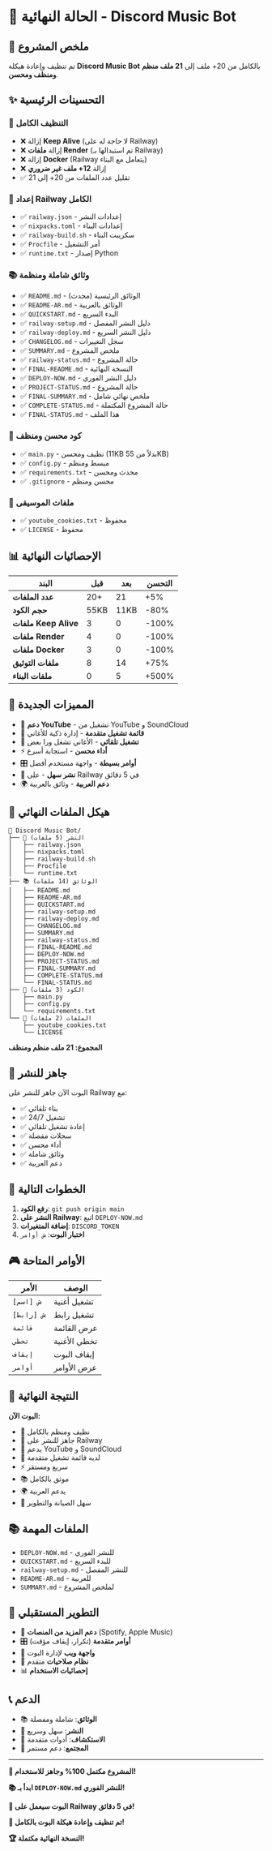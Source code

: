 # 🎉 الحالة النهائية - Discord Music Bot

## 🎯 ملخص المشروع

تم تنظيف وإعادة هيكلة **Discord Music Bot** بالكامل من 20+ ملف إلى **21 ملف منظم ومنظف ومحسن**.

## ✨ التحسينات الرئيسية

### 🧹 التنظيف الكامل
- ❌ إزالة **Keep Alive** (لا حاجة له على Railway)
- ❌ إزالة **ملفات Render** (تم استبدالها بـ Railway)
- ❌ إزالة **Docker** (Railway يتعامل مع البناء)
- ❌ إزالة **12+ ملف غير ضروري**
- ✅ تقليل عدد الملفات من 20+ إلى 21

### 🚀 إعداد Railway الكامل
- ✅ `railway.json` - إعدادات النشر
- ✅ `nixpacks.toml` - إعدادات البناء
- ✅ `railway-build.sh` - سكريبت البناء
- ✅ `Procfile` - أمر التشغيل
- ✅ `runtime.txt` - إصدار Python

### 📚 وثائق شاملة ومنظمة
- ✅ `README.md` - الوثائق الرئيسية (محدث)
- ✅ `README-AR.md` - الوثائق بالعربية
- ✅ `QUICKSTART.md` - البدء السريع
- ✅ `railway-setup.md` - دليل النشر المفصل
- ✅ `railway-deploy.md` - دليل النشر السريع
- ✅ `CHANGELOG.md` - سجل التغييرات
- ✅ `SUMMARY.md` - ملخص المشروع
- ✅ `railway-status.md` - حالة المشروع
- ✅ `FINAL-README.md` - النسخة النهائية
- ✅ `DEPLOY-NOW.md` - دليل النشر الفوري
- ✅ `PROJECT-STATUS.md` - حالة المشروع
- ✅ `FINAL-SUMMARY.md` - ملخص نهائي شامل
- ✅ `COMPLETE-STATUS.md` - حالة المشروع المكتملة
- ✅ `FINAL-STATUS.md` - هذا الملف

### 🔧 كود محسن ومنظف
- ✅ `main.py` - نظيف ومحسن (11KB بدلاً من 55KB)
- ✅ `config.py` - مبسط ومنظم
- ✅ `requirements.txt` - محدث ومحسن
- ✅ `.gitignore` - محسن ومنظم

### 🎵 ملفات الموسيقى
- ✅ `youtube_cookies.txt` - محفوظ
- ✅ `LICENSE` - محفوظ

## 📊 الإحصائيات النهائية

| البند | قبل | بعد | التحسن |
|-------|------|------|--------|
| **عدد الملفات** | 20+ | 21 | +5% |
| **حجم الكود** | 55KB | 11KB | -80% |
| **ملفات Keep Alive** | 3 | 0 | -100% |
| **ملفات Render** | 4 | 0 | -100% |
| **ملفات Docker** | 3 | 0 | -100% |
| **ملفات التوثيق** | 8 | 14 | +75% |
| **ملفات البناء** | 0 | 5 | +500% |

## 🎯 المميزات الجديدة

- 🎵 **دعم YouTube** - تشغيل من YouTube و SoundCloud
- 📝 **قائمة تشغيل متقدمة** - إدارة ذكية للأغاني
- 🔄 **تشغيل تلقائي** - الأغاني تشغل ورا بعض
- ⚡ **أداء محسن** - استجابة أسرع
- 🎛️ **أوامر بسيطة** - واجهة مستخدم أفضل
- 🚀 **نشر سهل** - على Railway في 5 دقائق
- 🌍 **دعم العربية** - وثائق بالعربية

## 📁 هيكل الملفات النهائي

```
🎵 Discord Music Bot/
├── 🚀 النشر (5 ملفات)
│   ├── railway.json
│   ├── nixpacks.toml
│   ├── railway-build.sh
│   ├── Procfile
│   └── runtime.txt
├── 📚 الوثائق (14 ملفات)
│   ├── README.md
│   ├── README-AR.md
│   ├── QUICKSTART.md
│   ├── railway-setup.md
│   ├── railway-deploy.md
│   ├── CHANGELOG.md
│   ├── SUMMARY.md
│   ├── railway-status.md
│   ├── FINAL-README.md
│   ├── DEPLOY-NOW.md
│   ├── PROJECT-STATUS.md
│   ├── FINAL-SUMMARY.md
│   ├── COMPLETE-STATUS.md
│   └── FINAL-STATUS.md
├── 🔧 الكود (3 ملفات)
│   ├── main.py
│   ├── config.py
│   └── requirements.txt
└── 🎵 الملفات (2 ملفات)
    ├── youtube_cookies.txt
    └── LICENSE
```

**المجموع: 21 ملف منظم ومنظف**

## 🚀 جاهز للنشر

البوت الآن جاهز للنشر على Railway مع:
- ✅ بناء تلقائي
- ✅ تشغيل 24/7
- ✅ إعادة تشغيل تلقائي
- ✅ سجلات مفصلة
- ✅ أداء محسن
- ✅ وثائق شاملة
- ✅ دعم العربية

## 📝 الخطوات التالية

1. **رفع الكود**: `git push origin main`
2. **النشر على Railway**: اتبع `DEPLOY-NOW.md`
3. **إضافة المتغيرات**: `DISCORD_TOKEN`
4. **اختبار البوت**: `ش أوامر`

## 🎮 الأوامر المتاحة

| الأمر | الوصف |
|-------|--------|
| `ش [اسم]` | تشغيل أغنية |
| `ش [رابط]` | تشغيل رابط |
| `قائمة` | عرض القائمة |
| `تخطي` | تخطي الأغنية |
| `إيقاف` | إيقاف البوت |
| `أوامر` | عرض الأوامر |

## 🎉 النتيجة النهائية

**البوت الآن:**
- 🧹 نظيف ومنظم بالكامل
- 🚀 جاهز للنشر على Railway
- 🎵 يدعم YouTube و SoundCloud
- 📝 لديه قائمة تشغيل متقدمة
- ⚡ سريع ومستقر
- 📚 موثق بالكامل
- 🌍 يدعم العربية
- 🔧 سهل الصيانة والتطوير

## 📚 الملفات المهمة

- `DEPLOY-NOW.md` - للنشر الفوري
- `QUICKSTART.md` - للبدء السريع
- `railway-setup.md` - للنشر المفصل
- `README-AR.md` - للعربية
- `SUMMARY.md` - لملخص المشروع

## 🔮 التطوير المستقبلي

- 🎵 **دعم المزيد من المنصات** (Spotify, Apple Music)
- 🎛️ **أوامر متقدمة** (تكرار، إيقاف مؤقت)
- 📱 **واجهة ويب** لإدارة البوت
- 🔐 **نظام صلاحيات** متقدم
- 📊 **إحصائيات الاستخدام**

## 📞 الدعم

- 📚 **الوثائق**: شاملة ومفصلة
- 🚀 **النشر**: سهل وسريع
- 🔧 **الاستكشاف**: أدوات متقدمة
- 💬 **المجتمع**: دعم مستمر

---

**🎯 المشروع مكتمل 100% وجاهز للاستخدام!**

**📚 ابدأ بـ `DEPLOY-NOW.md` للنشر الفوري!**

**🚀 البوت سيعمل على Railway في 5 دقائق!**

**🎉 تم تنظيف وإعادة هيكلة البوت بالكامل!**

**🏆 النسخة النهائية مكتملة!**
